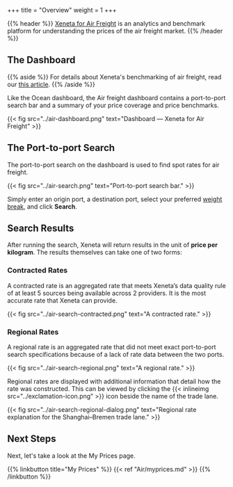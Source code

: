 +++
title = "Overview"
weight = 1
+++

{{% header %}} <a href="https://app.xeneta.com/air/dashboard" target="_blank">Xeneta for Air Freight</a> is an analytics and benchmark platform for understanding the prices of the air freight market. {{% /header %}}

## The Dashboard

{{% aside %}} For details about Xeneta's benchmarking of air freight, read our <a href="https://support.xeneta.com/hc/en-us/articles/360012921174-Air-Benchmarking-Methodology" target="_blank">this article</a>. {{% /aside %}}

Like the Ocean dashboard, the Air freight dashboard contains a port-to-port search bar and a summary of your price coverage and price benchmarks.

{{< fig src="../air-dashboard.png" text="Dashboard — Xeneta for Air Freight" >}}

## The Port-to-port Search

The port-to-port search on the dashboard is used to find spot rates for air freight.

{{< fig src="../air-search.png" text="Port-to-port search bar." >}}

Simply enter an origin port, a destination port, select your preferred <a href="https://support.xeneta.com/hc/en-us/articles/360012268533-Weight-Breaks-in-Air-Rate-Search" target="_blank">weight break</a>, and click **Search**.

## Search Results

After running the search, Xeneta will return results in the unit of **price per kilogram**. The results themselves can take one of two forms:

### Contracted Rates

A contracted rate is an aggregated rate that meets Xeneta’s data quality rule of at least 5 sources being available across 2 providers. It is the most accurate rate that Xeneta can provide.

{{< fig src="../air-search-contracted.png" text="A contracted rate." >}}

### Regional Rates

A regional rate is an aggregated rate that did not meet exact port-to-port search specifications because of a lack of rate data between the two ports.

{{< fig src="../air-search-regional.png" text="A regional rate." >}}

Regional rates are displayed with additional information that detail how the rate was constructed. This can be viewed by clicking the {{< inlineimg src="../exclamation-icon.png" >}} icon beside the name of the trade lane.

{{< fig src="../air-search-regional-dialog.png" text="Regional rate explanation for the Shanghai–Bremen trade lane." >}}

## Next Steps

Next, let's take a look at the My Prices page.

{{% linkbutton title="My Prices" %}} {{< ref "Air/myprices.md" >}} {{% /linkbutton %}}
